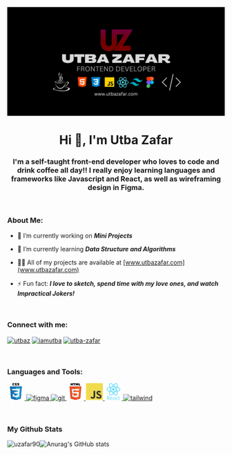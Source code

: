 <img align="center" src="https://raw.githubusercontent.com/uzafar90/uzafar90/main/github%20banner.png"/>

<h1 align="center">Hi 👋, I'm Utba Zafar</h1>
<h3 align="center">I'm a self-taught front-end developer who loves to code and drink coffee all day!!
I really enjoy learning languages and frameworks like Javascript and React, as well as wireframing design in Figma.</h3>
<br/>

<h3 align="left">About Me:</h3>

- 🔭 I’m currently working on ***Mini Projects***

- 🌱 I’m currently learning ***Data Structure and Algorithms***

- 👨‍💻 All of my projects are available at [www.utbazafar.com](www.utbazafar.com)

- ⚡ Fun fact: ***I love to sketch, spend time with my love ones, and watch Impractical Jokers!***
<br/>

<h3 align="left">Connect with me:</h3>
<p align="left">
<a href="https://codepen.io/utbaz" target="blank"><img align="center" src="https://raw.githubusercontent.com/rahuldkjain/github-profile-readme-generator/master/src/images/icons/Social/codepen.svg" alt="utbaz" height="30" width="40" /></a>
<a href="https://twitter.com/iamutba" target="blank"><img align="center" src="https://raw.githubusercontent.com/rahuldkjain/github-profile-readme-generator/master/src/images/icons/Social/twitter.svg" alt="iamutba" height="30" width="40" /></a>
<a href="https://linkedin.com/in/utba-zafar" target="blank"><img align="center" src="https://raw.githubusercontent.com/rahuldkjain/github-profile-readme-generator/master/src/images/icons/Social/linked-in-alt.svg" alt="utba-zafar" height="30" width="40" /></a>
</p>
<br/>
<h3 align="left">Languages and Tools:</h3>
<p align="left"> <a href="https://www.w3schools.com/css/" target="_blank" rel="noreferrer"> <img src="https://raw.githubusercontent.com/devicons/devicon/master/icons/css3/css3-original-wordmark.svg" alt="css3" width="40" height="40"/> </a> <a href="https://www.figma.com/" target="_blank" rel="noreferrer"> <img src="https://www.vectorlogo.zone/logos/figma/figma-icon.svg" alt="figma" width="40" height="40"/> </a> <a href="https://git-scm.com/" target="_blank" rel="noreferrer"> <img src="https://www.vectorlogo.zone/logos/git-scm/git-scm-icon.svg" alt="git" width="40" height="40"/> </a> <a href="https://www.w3.org/html/" target="_blank" rel="noreferrer"> <img src="https://raw.githubusercontent.com/devicons/devicon/master/icons/html5/html5-original-wordmark.svg" alt="html5" width="40" height="40"/> </a> <a href="https://developer.mozilla.org/en-US/docs/Web/JavaScript" target="_blank" rel="noreferrer"> <img src="https://raw.githubusercontent.com/devicons/devicon/master/icons/javascript/javascript-original.svg" alt="javascript" width="40" height="40"/> </a> <a href="https://reactjs.org/" target="_blank" rel="noreferrer"> <img src="https://raw.githubusercontent.com/devicons/devicon/master/icons/react/react-original-wordmark.svg" alt="react" width="40" height="40"/> </a> <a href="https://tailwindcss.com/" target="_blank" rel="noreferrer"> <img src="https://www.vectorlogo.zone/logos/tailwindcss/tailwindcss-icon.svg" alt="tailwind" width="40" height="40"/> </a> </p>
<br/>
<h3 align="left">My Github Stats</h3>
<p><img align="left" src="https://github-readme-stats.vercel.app/api/top-langs?username=uzafar90&show_icons=true&locale=en&layout=compact" alt="uzafar90" /></p>

![Anurag's GitHub stats](https://github-readme-stats.vercel.app/api?username=uzafar90&show_icons=true&theme=monokai)
